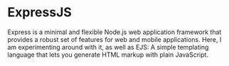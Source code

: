 # ExpressJS
Express is a minimal and flexible Node.js web application framework that provides a robust set of features for web and mobile applications.
Here, I am experimenting around with it, as well as EJS: A simple templating language that lets you generate HTML markup with plain JavaScript.
